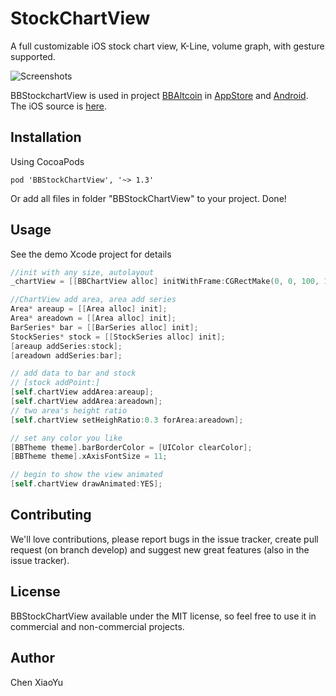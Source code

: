 StockChartView
===============

A full customizable iOS stock chart view, K-Line, volume graph, with gesture supported.

![Screenshots](https://github.com/chenxiaoyu3/BBStockChartView/blob/master/BBStockChartViewDemo/Screenshots/v1.1.0.png)

BBStockchartView is used in project [BBAltcoin](http://bbaltcoin.com/) in [AppStore](https://itunes.apple.com/tt/app/bb-kan-pan/id962337229?mt=8) and [Android](http://bbaltcoin.com/). The iOS source is [here](https://github.com/chenxiaoyu3/BBAltcoin-iOS).

Installation
----------------
Using CocoaPods

```Pod
pod 'BBStockChartView', '~> 1.3'
```

Or add all files in folder "BBStockChartView" to your project.
Done!

Usage
----------------

See the demo Xcode project for details


```Objective-C
//init with any size, autolayout
_chartView = [[BBChartView alloc] initWithFrame:CGRectMake(0, 0, 100, 100)];

//ChartView add area, area add series
Area* areaup = [[Area alloc] init];
Area* areadown = [[Area alloc] init];
BarSeries* bar = [[BarSeries alloc] init];
StockSeries* stock = [[StockSeries alloc] init];
[areaup addSeries:stock];
[areadown addSeries:bar];

// add data to bar and stock
// [stock addPoint:]
[self.chartView addArea:areaup];
[self.chartView addArea:areadown];
// two area's height ratio
[self.chartView setHeighRatio:0.3 forArea:areadown];

// set any color you like
[BBTheme theme].barBorderColor = [UIColor clearColor];
[BBTheme theme].xAxisFontSize = 11;

// begin to show the view animated
[self.chartView drawAnimated:YES];
```



Contributing
-------
We'll love contributions, please report bugs in the issue tracker, create pull request (on branch develop) and suggest new great features (also in the issue tracker).


License
-----------
BBStockChartView available under the MIT license, so feel free to use it in commercial and non-commercial projects.

Author
-------
Chen XiaoYu